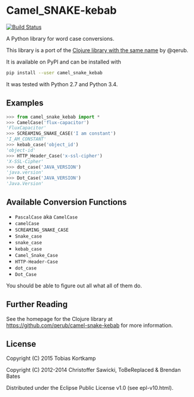 # Camel_SNAKE-kebab

[![Build Status](https://travis-ci.org/t6/camel_snake_kebab.svg?branch=master)](https://travis-ci.org/t6/camel_snake_kebab)

A Python library for word case conversions.

This library is a port of the
[Clojure library with the same name](https://github.com/qerub/camel-snake-kebab)
by @qerub.

It is available on PyPI and can be installed with

```bash
pip install --user camel_snake_kebab
```

It was tested with Python 2.7 and Python 3.4.

## Examples

```python
>>> from camel_snake_kebab import *
>>> CamelCase('flux-capacitor')
'FluxCapacitor'
>>> SCREAMING_SNAKE_CASE('I am constant')
'I_AM_CONSTANT'
>>> kebab_case('object_id')
'object-id'
>>> HTTP_Header_Case('x-ssl-cipher')
'X-SSL-Cipher'
>>> dot_case('JAVA_VERSION')
'java.version'
>>> Dot_Case('JAVA_VERSION')
'Java.Version'
```

## Available Conversion Functions

* `PascalCase` aka `CamelCase`
* `camelCase`
* `SCREAMING_SNAKE_CASE`
* `Snake_case`
* `snake_case`
* `kebab_case`
* `Camel_Snake_Case`
* `HTTP-Header-Case`
* `dot_case`
* `Dot_Case`

You should be able to figure out all what all of them do.

## Further Reading

See the homepage for the Clojure library at
https://github.com/qerub/camel-snake-kebab for more information.

## License

Copyright (C) 2015 Tobias Kortkamp

Copyright (C) 2012-2014 Christoffer Sawicki, ToBeReplaced & Brendan Bates

Distributed under the Eclipse Public License v1.0 (see
epl-v10.html).
